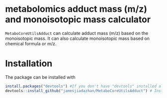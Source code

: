 # metabolomics adduct mass (m/z) and monoisotopic mass calculator

`MetaboCoreUtilsAdduct` can calculate adduct mass (m/z) based on the monoisotopic mass. It can also calculate monoisotopic mass based on chemical formula or m/z.


# Installation

The package can be installed with

```r
install.packages("devtools") #If you don't have "devtools" installed already
devtools::install_github("jamesjiadazhan/MetaboCoreUtilsAdduct") # Install the package from GitHub
```
